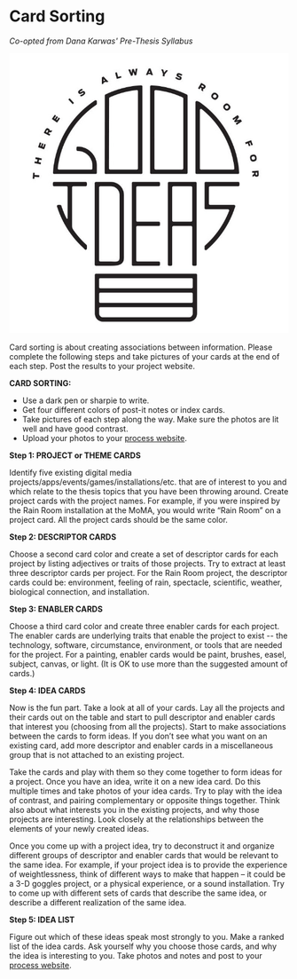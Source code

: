 # Card Sorting

_Co-opted from Dana Karwas' Pre-Thesis Syllabus_

![There&apos;s Always Room For Good Ideas Illustration by Jolby from Gettoworkbook](../.gitbook/assets/gettoworkbook_-good-ideas.jpg)

Card sorting is about creating associations between information. Please complete the following steps and take pictures of your cards at the end of each step. Post the results to your project website.

**CARD SORTING:**

* Use a dark pen or sharpie to write.
* Get four different colors of post-it notes or index cards.
* Take pictures of each step along the way. Make sure the photos are lit well and have good contrast.
* Upload your photos to your [process website](../website.md).

**Step 1: PROJECT or THEME CARDS**

Identify five existing digital media projects/apps/events/games/installations/etc. that are of interest to you and which relate to the thesis topics that you have been throwing around. Create project cards with the project names. For example, if you were inspired by the Rain Room installation at the MoMA, you would write “Rain Room” on a project card. All the project cards should be the same color.

**Step 2: DESCRIPTOR CARDS**

Choose a second card color and create a set of descriptor cards for each project by listing adjectives or traits of those projects. Try to extract at least three descriptor cards per project. For the Rain Room project, the descriptor cards could be: environment, feeling of rain, spectacle, scientific, weather, biological connection, and installation.

**Step 3: ENABLER CARDS**

Choose a third card color and create three enabler cards for each project. The enabler cards are underlying traits that enable the project to exist -- the technology, software, circumstance, environment, or tools that are needed for the project. For a painting, enabler cards would be paint, brushes, easel, subject, canvas, or light. \(It is OK to use more than the suggested amount of cards.\)

**Step 4: IDEA CARDS**

Now is the fun part. Take a look at all of your cards. Lay all the projects and their cards out on the table and start to pull descriptor and enabler cards that interest you \(choosing from all the projects\). Start to make associations between the cards to form ideas. If you don’t see what you want on an existing card, add more descriptor and enabler cards in a miscellaneous group that is not attached to an existing project.

Take the cards and play with them so they come together to form ideas for a project. Once you have an idea, write it on a new idea card. Do this multiple times and take photos of your idea cards. Try to play with the idea of contrast, and pairing complementary or opposite things together. Think also about what interests you in the existing projects, and why those projects are interesting. Look closely at the relationships between the elements of your newly created ideas.

Once you come up with a project idea, try to deconstruct it and organize different groups of descriptor and enabler cards that would be relevant to the same idea. For example, if your project idea is to provide the experience of weightlessness, think of different ways to make that happen – it could be a 3-D goggles project, or a physical experience, or a sound installation. Try to come up with different sets of cards that describe the same idea, or describe a different realization of the same idea.

**Step 5: IDEA LIST**

Figure out which of these ideas speak most strongly to you. Make a ranked list of the idea cards. Ask yourself why you choose those cards, and why the idea is interesting to you. Take photos and notes and post to your [process website](../website.md).

